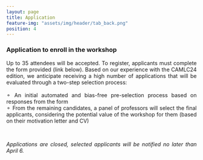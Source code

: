 ```yaml
---
layout: page
title: Application
feature-img: "assets/img/header/tab_back.png"
position: 4
---
```


### Application to enroll in the workshop

<p align="justify">
Up to 35 attendees will be accepted. To register, applicants must complete the form provided (link below). Based on our experience with the CAMLC24 edition, we anticipate receiving a high number of applications that will be evaluated through a two-step selection process:<br><br>
&#9900; An initial automated and bias-free pre-selection process based on responses from the form<br>
&#9900; From the remaining candidates, a panel of professors will select the final applicants, considering the potential value of the workshop for them (based on their motivation letter and CV)
</p><br>

<p align="justify">
<!-- <a href='https://docs.google.com/forms/d/e/1FAIpQLSd5O5LtxDw9IMLfRGrPsSzYgcsqA5T6XvYiwrcEXIQPvEHHlQ/viewform?usp=dialog'>Application Form</a><br>
<i>Deadline (extended due to a new agreement with the Digital Discovery journal): March 25, 2025 (17:00 CET). Selected applicants will be notified no later than April 6.</i> -->
<i>Applications are closed, selected applicants will be notified no later than April 6.</i>
</p><br>